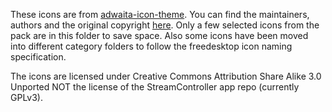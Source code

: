 These icons are from [adwaita-icon-theme](https://gitlab.gnome.org/GNOME/adwaita-icon-theme). You can find the maintainers, authors and the original copyright [here](https://gitlab.gnome.org/GNOME/adwaita-icon-theme). Only a few selected icons from the pack are in this folder to save space. Also some icons have been moved into different category folders to follow the freedesktop icon naming specification.

The icons are licensed under Creative Commons Attribution Share Alike 3.0 Unported NOT the license of the StreamController app repo (currently GPLv3).